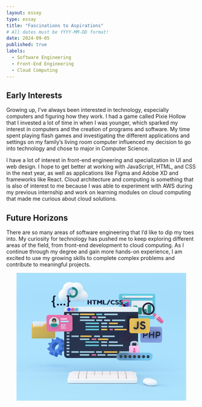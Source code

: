 ```yaml
---
layout: essay
type: essay
title: "Fascinations to Aspirations"
# All dates must be YYYY-MM-DD format!
date: 2024-09-05
published: true
labels:
  - Software Engineering
  - Front-End Engineering
  - Cloud Computing
---
```

## Early Interests
Growing up, I’ve always been interested in technology, especially computers and figuring how they work. I had a game called Pixie Hollow that I invested a lot of time in when I was younger, which sparked my interest in computers and the creation of programs and software. My time spent playing flash games and investigating the different applications and settings on my family’s living room computer influenced my decision to go into technology and chose to major in Computer Science. 

I have a lot of interest in front-end engineering and specialization in UI and web design. I hope to get better at working with JavaScript, HTML, and CSS in the next year, as well as applications like Figma and Adobe XD and frameworks like React. Cloud architecture and computing is something that is also of interest to me because I was able to experiment with AWS during my previous internship and work on learning modules on cloud computing that made me curious about cloud solutions. 
## Future Horizons
There are so many areas of software engineering that I’d like to dip my toes into. My curiosity for technology has pushed me to keep exploring different areas of the field, from front-end development to cloud computing. As I continue through my degree and gain more hands-on experience, I am excited to use my growing skills to complete complex problems and contribute to meaningful projects. 


<p align="center">
  <img width="450" height="338" src="img/204977889-frontend-development-languages-software-engineering-it-technologies-working-on-website-or.jpg">
</p>



